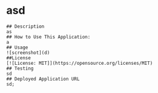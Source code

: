 # asd 
    ## Description
    as
    ## How to Use This Application:
    a
    ## Usage
    ![screenshot](d)
    ##License
    [![License: MIT]](https://opensource.org/licenses/MIT)
    ## Testing
    sd
    ## Deployed Application URL
    sd;
    